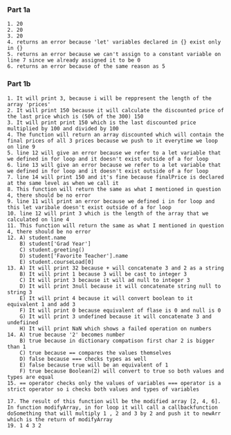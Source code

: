 ### Part 1a
    1. 20
    2. 20
    3. 20
    4. returns an error because 'let' variables declared in {} exist only in {}
    5. returns an error because we can't assign to a constant variable on line 7 since we already assigned it to be 0
    6. returns an error because of the same reason as 5
### Part 1b
    1. It will print 3, because i will be reppresent the length of the array 'prices'
    2. It will print 150 because it will calculate the discounted price of the last price which is (50% of the 300) 150
    3. It will print print 150 which is the last discounted price multiplied by 100 and divided by 100
    4. The function will return an array discounted which will contain the final prices of all 3 prices because we push to it everytime we loop on line 9
    5. line 12 will give an error because we refer to a let variable that we defined in for loop and it doesn't exist outside of a for loop
    6. line 13 will give an error because we refer to a let variable that we defined in for loop and it doesn't exist outside of a for loop
    7. line 14 will print 150 and it's fine because finalPrice is declared at the same level as when we call it
    8. This function will return the same as what I mentioned in question 4, there should be no error
    9. line 11 will print an error because we defined i in for loop and this let varibale doesn't exist outside of a for loop
    10. line 12 will print 3 which is the length of the array that we calculated on line 4
    11. This function will return the same as what I mentioned in question 4, there should be no error
    12. A) student.name
        B) student['Grad Year']
        C) student.greeting()
        D) student['Favorite Teacher'].name
        E) student.courseLoad[0]  
    13. A) It will print 32 because + will concatenate 3 and 2 as a string
        B) It will print 1 because 3 will be cast to integer 3
        C) It will print 3 because it will ad null to integer 3
        D) It will print 3null because it will concatenate string null to string 3
        E) It will print 4 because it will convert boolean to it equivalent 1 and add 3
        F) It will print 0 because equivalent of flase is 0 and null is 0
        G) It will print 3 undefined because it will concatenate 3 and undefiined
        H) It will print NaN which shows a failed operation on numbers
    14. A) true because '2' becomes number
        B) true because in dictionary compatison first char 2 is bigger than 1
        C) true because == compares the values themselves
        D) false because === checks types as well
        E) false because true will be an equivalent of 1
        F) true because Boolean(2) will convert to true so both values and types are equal
    15. == operator checks only the values of variables === operator is a strict operator so i checks both values and types of variables 

    17. The result of this function will be the modified array [2, 4, 6]. In function modifyArray, in for loop it will call a callbackfunction doSomething that will multiply 1 , 2 and 3 by 2 and push it to newArr which is the return of modifyArray
    19. 1 4 3 2